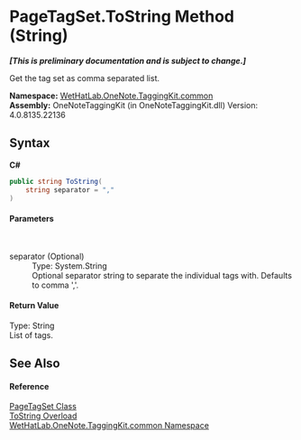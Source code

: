 # PageTagSet.ToString Method (String)
 _**\[This is preliminary documentation and is subject to change.\]**_

Get the tag set as comma separated list.

**Namespace:**&nbsp;<a href="bcdbab9c-63d1-48a4-6937-af53fb8d9a55.md">WetHatLab.OneNote.TaggingKit.common</a><br />**Assembly:**&nbsp;OneNoteTaggingKit (in OneNoteTaggingKit.dll) Version: 4.0.8135.22136

## Syntax

**C#**<br />
``` C#
public string ToString(
	string separator = ","
)
```


#### Parameters
&nbsp;<dl><dt>separator (Optional)</dt><dd>Type: System.String<br />Optional separator string to separate the individual tags with. Defaults to comma ','.</dd></dl>

#### Return Value
Type: String<br />List of tags.

## See Also


#### Reference
<a href="554491c7-28c3-9873-8c41-84e47e982ada.md">PageTagSet Class</a><br /><a href="c13f7326-d2c5-8596-7f93-857620fe150c.md">ToString Overload</a><br /><a href="bcdbab9c-63d1-48a4-6937-af53fb8d9a55.md">WetHatLab.OneNote.TaggingKit.common Namespace</a><br />